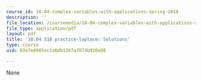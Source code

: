 ```yaml
---
course_id: 18-04-complex-variables-with-applications-spring-2018
description: ''
file_location: /coursemedia/18-04-complex-variables-with-applications-spring-2018/63e7e8905ec1a6db1267a7074b926e88_MIT18_04S18_practice-laplace-qa.pdf
file_type: application/pdf
layout: pdf
title: '18.04 S18 practice-laplace: Solutions'
type: course
uid: 63e7e8905ec1a6db1267a7074b926e88

---
```

None